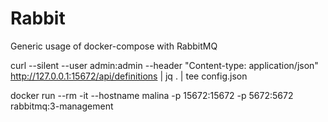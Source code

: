 # Rabbit

Generic usage of docker-compose with RabbitMQ

curl --silent --user admin:admin --header "Content-type: application/json" http://127.0.0.1:15672/api/definitions | jq . | tee config.json

docker run --rm -it --hostname malina -p 15672:15672 -p 5672:5672 rabbitmq:3-management
